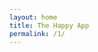```yaml
---
layout: home
title: The Happy App
permalink: /1/
---
```

<div class="page-1-content">
  <div class="page-1-container">
    <div class="page-1-fill"></div>
    <div class="page-1-image"></div>
    <div class="page-1-arrows-container">
      <a href="{{ site.sabeurl }}/thankyou/" class="page-1-arrows-image"></a>
    </div>
  </div>
</div>
